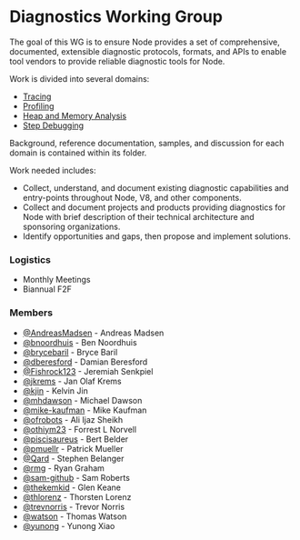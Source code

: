 # Diagnostics Working Group  
The goal of this WG is to ensure Node provides a set of comprehensive, documented, extensible diagnostic protocols, formats, and APIs to enable tool vendors to provide reliable diagnostic tools for Node.

Work is divided into several domains:
- [Tracing](./tracing)
- [Profiling](./profiling)
- [Heap and Memory Analysis](./heap-memory)
- [Step Debugging](./debugging)

Background, reference documentation, samples, and discussion for each domain is contained within its folder.

Work needed includes:  
- Collect, understand, and document existing diagnostic capabilities and entry-points throughout Node, V8, and other components.
- Collect and document projects and products providing diagnostics for Node with brief description of their technical architecture and sponsoring organizations.
- Identify opportunities and gaps, then propose and implement solutions.

### Logistics
- Monthly Meetings
- Biannual F2F

### Members 

<!-- ncu-team-sync.team(nodejs/diagnostics) -->

- [@AndreasMadsen](https://github.com/AndreasMadsen) - Andreas Madsen
- [@bnoordhuis](https://github.com/bnoordhuis) - Ben Noordhuis
- [@brycebaril](https://github.com/brycebaril) - Bryce Baril
- [@dberesford](https://github.com/dberesford) - Damian Beresford
- [@Fishrock123](https://github.com/Fishrock123) - Jeremiah Senkpiel
- [@jkrems](https://github.com/jkrems) - Jan Olaf Krems
- [@kjin](https://github.com/kjin) - Kelvin Jin
- [@mhdawson](https://github.com/mhdawson) - Michael Dawson
- [@mike-kaufman](https://github.com/mike-kaufman) - Mike Kaufman
- [@ofrobots](https://github.com/ofrobots) - Ali Ijaz Sheikh
- [@othiym23](https://github.com/othiym23) - Forrest L Norvell
- [@piscisaureus](https://github.com/piscisaureus) - Bert Belder
- [@pmuellr](https://github.com/pmuellr) - Patrick Mueller
- [@Qard](https://github.com/Qard) - Stephen Belanger
- [@rmg](https://github.com/rmg) - Ryan Graham
- [@sam-github](https://github.com/sam-github) - Sam Roberts
- [@thekemkid](https://github.com/thekemkid) - Glen Keane
- [@thlorenz](https://github.com/thlorenz) - Thorsten Lorenz
- [@trevnorris](https://github.com/trevnorris) - Trevor Norris
- [@watson](https://github.com/watson) - Thomas Watson
- [@yunong](https://github.com/yunong) - Yunong Xiao

<!-- ncu-team-sync end -->
